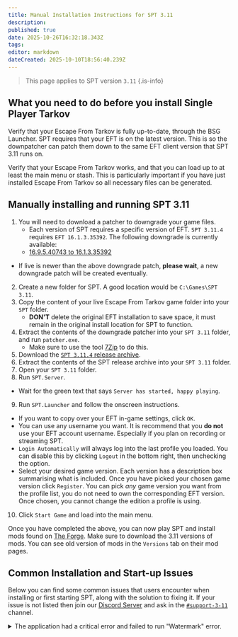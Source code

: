 ```yaml
---
title: Manual Installation Instructions for SPT 3.11
description: 
published: true
date: 2025-10-26T16:32:18.343Z
tags: 
editor: markdown
dateCreated: 2025-10-10T18:56:40.239Z
---
```


> This page applies to SPT version `3.11`
{.is-info}

## What you need to do before you install Single Player Tarkov
Verify that your Escape From Tarkov is fully up-to-date, through the BSG Launcher.
SPT requires that your EFT is on the latest version. This is so the downpatcher can patch them down to the same EFT client version that SPT 3.11 runs on.

Verify that your Escape From Tarkov works, and that you can load up to at least the main menu or stash.
This is particularly important if you have just installed Escape From Tarkov so all necessary files can be generated.

## Manually installing and running SPT 3.11

1. You will need to download a patcher to downgrade your game files. 
	- Each version of SPT requires a specific version of EFT. `SPT 3.11.4` requires `EFT 16.1.3.35392`. The following downgrade is currently available:
	- [](PATCHER)[16.9.5.40743 to 16.1.3.35392](https://spt-legacy.modd.in/Patcher_16.9.5.40743_to_16.1.3.35392.7z)
  - If live is newer than the above downgrade patch, **please wait**, a new downgrade patch will be created eventually.
2. Create a new folder for SPT. A good location would be `C:\Games\SPT 3.11`.
3. Copy the content of your live Escape From Tarkov game folder into your `SPT` folder.
	- **DON'T** delete the original EFT installation to save space, it must remain in the original install location for SPT to function.
4. Extract the contents of the downgrade patcher into your `SPT 3.11` folder, and run `patcher.exe`.
	- Make sure to use the tool [7Zip](https://www.7-zip.org/) to do this.
5. Download the [`SPT 3.11.4` release archive](https://github.com/sp-tarkov/build/releases/download/3.11.4/SPT-3.11.4-35392-96e5b73.7z).
6. Extract the contents of the SPT release archive into your `SPT 3.11` folder.
7. Open your `SPT 3.11` folder.
8. Run `SPT.Server`.
 - Wait for the green text that says `Server has started, happy playing`.
9. Run `SPT.Launcher` and follow the onscreen instructions.
 - If you want to copy over your EFT in-game settings, click `OK`. 
 - You can use any username you want. It is recommend that you **do not** use your EFT account username. Especially if you plan on recording or streaming SPT.
 - `Login Automatically` will always log into the last profile you loaded. You can disable this by clicking `Logout` in the bottom right, then unchecking the option.
 - Select your desired game version. Each version has a description box summarising what is included. Once you have picked your chosen game version click `Register`. You can pick *any* game version you want from the profile list, you do not need to own the corresponding EFT version. Once chosen, you cannot change the edition a profile is using.
10. Click `Start Game` and load into the main menu.

Once you have completed the above, you can now play SPT and install mods found on [The Forge](https://forge.sp-tarkov.com/). 
Make sure to download the 3.11 versions of mods. You can see old version of mods in the `Versions` tab on their mod pages.

## Common Installation and Start-up Issues
Below you can find some common issues that users encounter when installing or first starting SPT, along with the solution to fixing it. If your issue is not listed then join our [Discord Server](http://discord.sp-tarkov.com/) and ask in the [`#support-3-11`](https://discord.com/channels/875684761291599922/1172730102119944222) channel.

<details>
<summary>The application had a critical error and failed to run "Watermark" error.</summary>

<img src="/failedshortcuts.png" style="border: 2px solid grey;" alt="Watermark Error">

This happens because you have moved the `SPT.Server` and/or the `SPT.Launcher`, out of your `SPT` folder. 
You will need to move these back into your `SPT` folder and create desktop shortcuts of these. You can do this by right-clicking the executables and then `Send To > Desktop (create shortcut)`.
</details>




